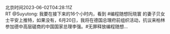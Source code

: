 北京时间2023-06-02T04:28:11Z<br>RT @Suyutong: 我要在接下来的16个小时内，看到 #编程随想阮晓寰 的妻子贝女士平安上推特，如果没有，6月20日，我将在德国总理府前组织活动，抗议来柏林参加德中高层磋商的中国国家总理李强。#无罪释放编程随想…<br><br><br>